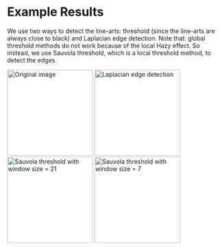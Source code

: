 # Example Results

We use two ways to detect the line-arts: threshold (since the line-arts are always close to black) and Laplacian edge detection. Note that: global threshold methods do not work because of the local Hazy effect. So instead, we use Sauvola threshold, which is a local threshold method, to detect the edges.

<img src="https://github.com/wenshuo128/Automatic-Flat-Colouring/blob/master/dataset/try/1.jpg" width="200" alt="Original image"/>          <img src="https://github.com/wenshuo128/Automatic-Flat-Colouring/blob/master/dataset/try/Laplacian/1.png" width="200" alt="Laplacian edge detection"/>          <img src="https://github.com/wenshuo128/Automatic-Flat-Colouring/blob/master/dataset/try/threshold_sauvola%2021/1.png" width="200" alt="Sauvola threshold with window size = 21"/>          <img src="https://github.com/wenshuo128/Automatic-Flat-Colouring/blob/master/dataset/try/threshold_sauvola%207/1.png" width="200" alt="Sauvola threshold with window size = 7"/>


